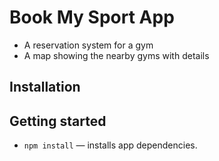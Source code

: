 # Book My Sport App
- A reservation system for a gym
- A map showing the nearby gyms with details

## Installation

## Getting started
- `npm install` — installs app dependencies.
 